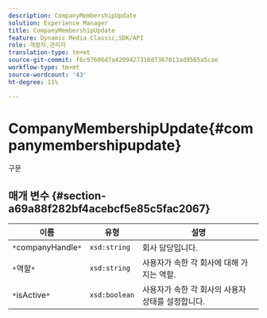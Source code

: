 ```yaml
---
description: CompanyMembershipUpdate
solution: Experience Manager
title: CompanyMembershipUpdate
feature: Dynamic Media Classic,SDK/API
role: 개발자,관리자
translation-type: tm+mt
source-git-commit: f6c97606d7a4209427316d7367013ad9585a5cae
workflow-type: tm+mt
source-wordcount: '43'
ht-degree: 11%

---
```



# CompanyMembershipUpdate{#companymembershipupdate}

구문

## 매개 변수 {#section-a69a88f282bf4acebcf5e85c5fac2067}

| 이름 | 유형 | 설명 |
|---|---|---|
| `*`companyHandle`*` | `xsd:string` | 회사 담당입니다. |
| `*`역할`*` | `xsd:string` | 사용자가 속한 각 회사에 대해 가지는 역할. |
| `*`isActive`*` | `xsd:boolean` | 사용자가 속한 각 회사의 사용자 상태를 설정합니다. |

